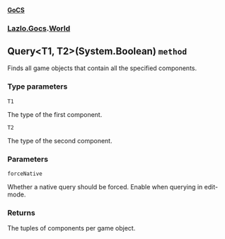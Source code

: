 #### [GoCS](./GoCS.md 'GoCS')
### [Lazlo.Gocs](./GoCS.md#Lazlo-Gocs 'Lazlo.Gocs').[World](./Lazlo-Gocs-World.md 'Lazlo.Gocs.World')
## Query&lt;T1, T2&gt;(System.Boolean) `method`
Finds all game objects that contain all the specified components.
### Type parameters

<a name='Lazlo-Gocs-World-Query-T1-_T2-(System-Boolean)-T1'></a>
`T1`

The type of the first component.

<a name='Lazlo-Gocs-World-Query-T1-_T2-(System-Boolean)-T2'></a>
`T2`

The type of the second component.
### Parameters

<a name='Lazlo-Gocs-World-Query-T1-_T2-(System-Boolean)-forceNative'></a>
`forceNative`

Whether a native query should be forced. Enable when querying in edit-mode.
### Returns
The tuples of components per game object.
